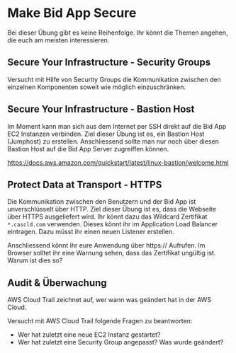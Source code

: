 # Make Bid App Secure

Bei dieser Übung gibt es keine Reihenfolge. Ihr könnt die Themen angehen, die euch am meisten interessieren.

## Secure Your Infrastructure - Security Groups

Versucht mit Hilfe von Security Groups die Kommunikation zwischen den einzelnen Komponenten soweit wie möglich einzuschränken.

## Secure Your Infrastructure - Bastion Host

Im Moment kann man sich aus dem Internet per SSH direkt auf die Bid App EC2 Instanzen verbinden. Ziel dieser Übung ist es, ein Bastion Host (Jumphost) zu erstellen.
Anschliessend sollte man nur noch über diesen Bastion Host auf die Bid App Server zugreiffen können.

https://docs.aws.amazon.com/quickstart/latest/linux-bastion/welcome.html

## Protect Data at Transport - HTTPS

Die Kommunikation zwischen den Benutzern und der Bid App ist unverschlüsselt über HTTP. Ziel dieser Übung ist es, dass die Webseite über HTTPS ausgeliefert wird.
Ihr könnt dazu das Wildcard Zertifikat `*.cascld.com` verwenden. Dieses könnt ihr im Application Load Balancer eintragen. Dazu müsst ihr einen neuen Listener erstellen.

Anschliessend könnt ihr eure Anwendung über https:// Aufrufen. Im Browser solltet ihr eine Warnung sehen, dass das Zertifikat ungültig ist. Warum ist dies so?

## Audit & Überwachung

AWS Cloud Trail zeichnet auf, wer wann was geändert hat in der AWS Cloud.

Versucht mit AWS Cloud Trail folgende Fragen zu beantworten:

- Wer hat zuletzt eine neue EC2 Instanz gestartet?
- Wer hat zuletzt eine Security Group angepasst? Was wurde geändert?
